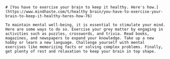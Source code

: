 
    # [You have to exercise your brain to keep it healthy. Here's how.](https://www.mindhaste.com/t/healthy brain/you-have-to-exercise-your-brain-to-keep-it-healthy-heres-how-76)

    To maintain mental well-being, it is essential to stimulate your mind. Here are some ways to do so. Exercise your grey matter by engaging in activities such as puzzles, crosswords, and trivia. Read books, magazines, and newspapers to expand your knowledge. Take up a new hobby or learn a new language. Challenge yourself with mental exercises like memorizing facts or solving complex problems. Finally, get plenty of rest and relaxation to keep your brain in top shape.
    